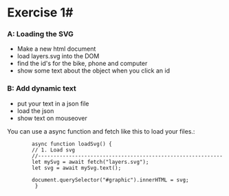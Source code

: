# Exercise 1#
### A: Loading the SVG
* Make a new html document
* load layers.svg into the DOM
* find the id's for the bike, phone and computer
* show some text about the object when you click an id

### B: Add dynamic text
* put your text in a json file
* load the json
* show text on mouseover
 

You can use a async function and fetch like this to load your files.:
     

            async function loadSvg() {
            // 1. Load svg
            //------------------------------------------------------------	
            let mySvg = await fetch("layers.svg");
            let svg = await mySvg.text();

            document.querySelector("#graphic").innerHTML = svg;
             }
       
         
